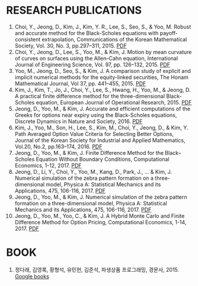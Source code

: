 # RESEARCH PUBLICATIONS
1. Choi, Y., Jeong, D., Kim, J., Kim, Y. R., Lee, S., Seo, S., & Yoo, M.
Robust and accurate method for the Black-Scholes equations with payoff-consistent extrapolation,
Communications of the Korean Mathematical Society, Vol. 30, No. 3, pp.297–311, 2015.
[PDF](https://github.com/ymh1989/publications/blob/master/2015_robustBS/2015_robustBS.pdf)
2. Choi, Y., Jeong, D., Lee, S., Yoo, M., & Kim, J.
Motion by mean curvature of curves on surfaces using the Allen–Cahn equation,
International Journal of Engineering Science, Vol. 97, pp. 126–132, 2015.
[PDF](https://github.com/ymh1989/publications/blob/master/2015_motionAC/2015_motionAC.pdf)
3. Yoo, M., Jeong, D., Seo, S., & Kim, J.
A comparison study of explicit and implicit numerical methods for the equity-linked securities,
The Honam Mathematical Journal, Vol 37, pp. 441–455, 2015.
[PDF](https://github.com/ymh1989/publications/blob/master/2015_comparison/2015_comparison.pdf)
4. Kim, J., Kim, T., Jo, J., Choi, Y., Lee, S., Hwang, H., Yoo, M., & Jeong, D.
A practical finite difference method for the three-dimensional Black-Scholes equation,
European Journal of Operational Research, 2015.
[PDF](https://github.com/ymh1989/publications/blob/master/2015_OSM3D/2015_OSM3D.pdf)
5. Jeong, D., Yoo, M., & Kim, J.
Accurate and efficient computations of the Greeks for options near expiry
using the Black-Scholes equations,
Discrete Dynamics in Nature and Society, 2016.
[PDF](https://github.com/ymh1989/publications/blob/master/2016_greeks/2016_greeks.pdf)
6. Kim, J., Yoo, M., Son, H., Lee, S., Kim, M., Choi, Y., Jeong, D., & Kim, Y.
Path Averaged Option Value Criteria for Selecting Better Options,
Journal of the Korean Society for Industrial and Applied Mathematics, Vol.20, No.2, pp.163–174, 2016.
[PDF](https://github.com/ymh1989/publications/blob/master/2016_PAOV/2016_PAOV.pdf)
7. Jeong, D., Yoo, M., & Kim, J.
Finite Difference Method for the Black–Scholes Equation Without Boundary Conditions,
Computational Economics, 1-12, 2017.
[PDF](https://github.com/ymh1989/publications/blob/master/2017_BSBoundary/2017_BSBoundary.pdf)
8. Jeong, D., Li, Y., Choi, Y., Yoo, M., Kang, D., Park, J., ... & Kim, J.
Numerical simulation of the zebra pattern formation on a three-dimensional model,
Physica A: Statistical Mechanics and its Applications, 475, 106-116, 2017.
[PDF](https://github.com/ymh1989/publications/blob/master/2017_Zebra/2017_Zebra.pdf)
9. Jeong, D., Yoo, M., & Kim, J.
Numerical simulation of the zebra pattern formation on a three-dimensional model,
Physica A: Statistical Mechanics and its Applications, 475, 106-116, 2017.
[PDF](https://github.com/ymh1989/publications/blob/master/2017_Zebra/2017_Zebra.pdf)
10. Jeong, D., Yoo, M., Yoo, C., & Kim, J.
 A Hybrid Monte Carlo and Finite Difference Method for Option Pricing,
 Computational Economics, 1-14, 2017.
 [PDF](https://github.com/ymh1989/publications/blob/master/2017_Hybrid_BC/2017_Hybrid_BC.pdf)


# BOOK
1. 정다래, 김영록, 황형석, 유민현, 김준석, 파생상품 프로그래밍, 경문사, 2015.
[Google books](https://books.google.co.kr/books?id=0HQ0rgEACAAJ&dq=%ED%8C%8C%EC%83%9D%EC%83%81%ED%92%88%ED%94%84%EB%A1%9C%EA%B7%B8%EB%9E%98%EB%B0%8D&hl=ko&sa=X&redir_esc=y)